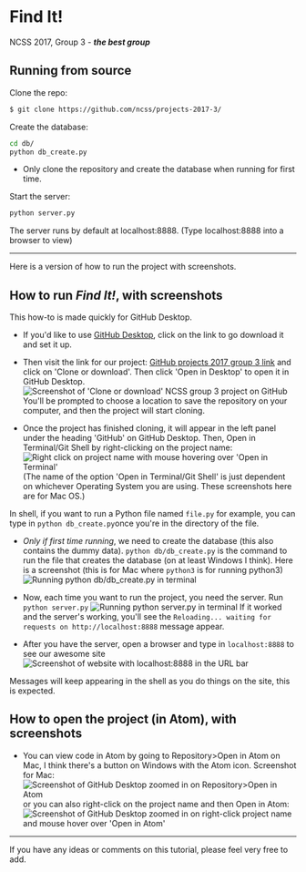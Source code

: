 # Find It!
NCSS 2017, Group 3 - _**the best group**_
## Running from source

Clone the repo:
```bash
$ git clone https://github.com/ncss/projects-2017-3/
```
Create the database:
```bash
cd db/
python db_create.py
```

- Only clone the repository and create the database when running for first time.

Start the server:
```bash
python server.py
```
The server runs by default at localhost:8888. (Type localhost:8888 into a browser to view)

---

Here is a version of how to run the project with screenshots.

## How to run *Find It!*, with screenshots

This how-to is made quickly for GitHub Desktop. 

- If you'd like to use [GitHub Desktop](https://desktop.github.com), click on the link to go download it and set it up.

- Then visit the link for our project: [GitHub projects 2017 group 3 link](https://github.com/ncss/projects-2017-3) and click on 'Clone or download'. Then click 'Open in Desktop' to open it in GitHub Desktop.
![Screenshot of 'Clone or download' NCSS group 3 project on GitHub](https://cloud.githubusercontent.com/assets/22441348/22179660/b2671018-e0ae-11e6-8df9-b70c499bd306.png)
You'll be prompted to choose a location to save the repository on your computer, and then the project will start cloning.

- Once the project has finished cloning, it will appear in the left panel under the heading 'GitHub' on GitHub Desktop. Then, Open in Terminal/Git Shell by right-clicking on the project name:
![Right click on project name with mouse hovering over 'Open in Terminal'](https://cloud.githubusercontent.com/assets/22441348/22178733/aafd91dc-e093-11e6-9b03-4091818ce586.png)
(The name of the option 'Open in Terminal/Git Shell' is just dependent on whichever Operating System you are using. These screenshots here are for Mac OS.)


In shell, if you want to run a Python file named `file.py` for example, you can type in `python db_create.py`once you're in the directory of the file.


- *Only if first time running*, we need to create the database (this also contains the dummy data). `python db/db_create.py` is the command to run the file that creates the database (on at least Windows I think).
Here is a screenshot (this is for Mac where `python3` is for running python3)
![Running python db/db_create.py in terminal](https://cloud.githubusercontent.com/assets/22441348/22178698/92192268-e092-11e6-85c2-2808e01170d2.png)

- Now, each time you want to run the project, you need the server. Run `python server.py`
![Running python server.py in terminal](https://cloud.githubusercontent.com/assets/22441348/22178746/052e2162-e094-11e6-897d-9f4f8d73b80d.png)
If it worked and the server's working, you'll see the `Reloading... waiting for requests on http://localhost:8888` message appear.

- After you have the server, open a browser and type in `localhost:8888` to see our awesome site
![Screenshot of website with localhost:8888 in the URL bar](https://cloud.githubusercontent.com/assets/22441348/22178763/9648a230-e094-11e6-8211-c199425f8397.png)

Messages will keep appearing in the shell as you do things on the site, this is expected.

## How to open the project (in Atom), with screenshots

- You can view code in Atom by going to Repository>Open in Atom on Mac, I think there's a button on Windows with the Atom icon.
Screenshot for Mac:
![Screenshot of GitHub Desktop zoomed in on Repository>Open in Atom](https://cloud.githubusercontent.com/assets/22441348/22178790/1bd5092a-e095-11e6-87d7-0149e8e3d895.png)
or you can also right-click on the project name and then Open in Atom:
![Screenshot of GitHub Desktop zoomed in on right-click project name and mouse hover over 'Open in Atom'](https://cloud.githubusercontent.com/assets/22441348/22178779/eca7ffcc-e094-11e6-9062-ba5bab09b1a5.png)

---
If you have any ideas or comments on this tutorial, please feel very free to add.
